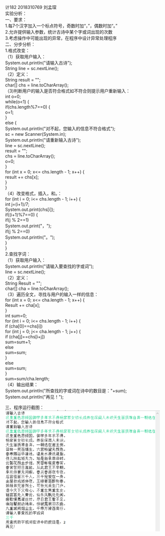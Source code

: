 计182 2018310769 刘孟琛  
实验分析：  
一、要求：  
1.每7个汉字加入一个标点符号，奇数时加“，”，偶数时加“。”  
2.允许提供输入参数，统计古诗中某个字或词出现的次数  
3.考虑操作中可能出现的异常，在程序中设计异常处理程序  
二、分步分析：  
1.格式改变：  
（1）获取用户输入：  
System.out.println("请输入古诗");  
String line = sc.nextLine();  
（2）定义：  
String result = "";  
char[] chs = line.toCharArray();  
（3)判断用户的输入是否符合格式如不符合则提示用户重新输入：  
		int o=0;  
		while(o<1) {  
			if(chs.length%7==0) {  
				o=1;  
			}  
			else {  
				System.out.println("对不起，您输入的信息不符合格式");  
				sc = new Scanner(System.in);  
				System.out.println("请重新输入古诗");  
				line = sc.nextLine();  
				result = "";  
				chs = line.toCharArray();  
				o=0;  
			}  
			for (int x = 0; x<= chs.length - 1; x++) {  
				result += chs[x];  
			}  
		}  
（4）改变格式，插入，和。：  
for (int i = 0; i<= chs.length - 1; i++) {  
			int j=(i+1)/7;  
			System.out.print(chs[i]);  
			if((i+1)%7==0) {  
				if(j % 2==1)  
					System.out.print("，");  
				if(j % 2==0)  
					System.out.println("。");  
			}  
		}  
2.查找字词：  
（1）获取用户输入：  
System.out.println("请输入要查找的字或词");  
line = sc.nextLine();    
（2）定义：  
String Result = "";  
char[] cha = line.toCharArray();  
（3）遍历全文，寻找与用户的输入一样的信息：  
for (int x = 0; x<= cha.length - 1; x++) {  
			Result += cha[x];  
		}  
		int sum=0;  
		for (int i = 0; i<= chs.length - 1; i++) {  
			if (cha[0]==chs[i])  
				for (int j = 0; j<= cha.length - 1; j++) {  
					if (cha[j]==chs[i+j])  
						sum=sum+1;  
					else  
						sum=sum;  
				}   
			else  
				sum=sum;  
		}  
		sum=sum/cha.length;  
（4）输出结果：  
		System.out.println("所查找的字或词在诗中的数目是："+sum);  
		System.out.println("再见！");  

三、程序运行截图：  
![截图](https://github.com/hbtqllmc/lmcsy4/blob/master/690052555994b1955bcc8ac036523e6.png)










